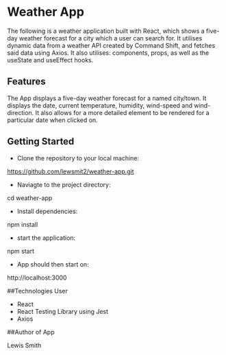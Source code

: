 # Weather App

The following is a weather application built with React, which shows a five-day weather forecast for a city which a user can search for.  It utilises dynamic data from a weather API created by Command Shift, and fetches said data using Axios.  It also utilises: components, props, as well as the useState and useEffect hooks.

## Features

The App displays a five-day weather forecast for a named city/town.  It displays the date, current temperature, humidity, wind-speed and wind-direction.  It also allows for a more detailed element to be rendered for a particular date when clicked on.

## Getting Started

- Clone the repository to your local machine: 

https://github.com/lewsmit2/weather-app.git

- Naviagte to the project directory:

cd weather-app

- Install dependencies:

npm install

- start the application:

npm start

- App should then start on:

http://localhost:3000

##Technologies User

- React
- React Testing Library using Jest
- Axios

##Author of App

Lewis Smith